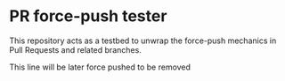 # PR force-push tester

This repository acts as a testbed to unwrap the force-push mechanics in Pull Requests and related branches.

This line will be later force pushed to be removed
